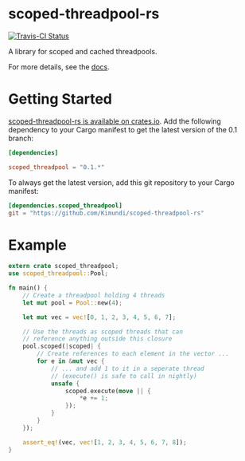 scoped-threadpool-rs
==============

[![Travis-CI Status](https://travis-ci.org/Kimundi/scoped-threadpool-rs.png?branch=master)](https://travis-ci.org/Kimundi/scoped-threadpool-rs)

A library for scoped and cached threadpools.

For more details, see the [docs](http://kimundi.github.io/scoped-threadpool-rs/scoped_threadpool/index.html).

# Getting Started

[scoped-threadpool-rs is available on crates.io](https://crates.io/crates/scoped_threadpool).
Add the following dependency to your Cargo manifest to get the latest version of the 0.1 branch:
```toml
[dependencies]

scoped_threadpool = "0.1.*"
```

To always get the latest version, add this git repository to your
Cargo manifest:

```toml
[dependencies.scoped_threadpool]
git = "https://github.com/Kimundi/scoped-threadpool-rs"
```
# Example

```rust
extern crate scoped_threadpool;
use scoped_threadpool::Pool;

fn main() {
    // Create a threadpool holding 4 threads
    let mut pool = Pool::new(4);

    let mut vec = vec![0, 1, 2, 3, 4, 5, 6, 7];

    // Use the threads as scoped threads that can
    // reference anything outside this closure
    pool.scoped(|scoped| {
        // Create references to each element in the vector ...
        for e in &mut vec {
            // ... and add 1 to it in a seperate thread
            // (execute() is safe to call in nightly)
            unsafe {
                scoped.execute(move || {
                    *e += 1;
                });
            }
        }
    });

    assert_eq!(vec, vec![1, 2, 3, 4, 5, 6, 7, 8]);
}
```
